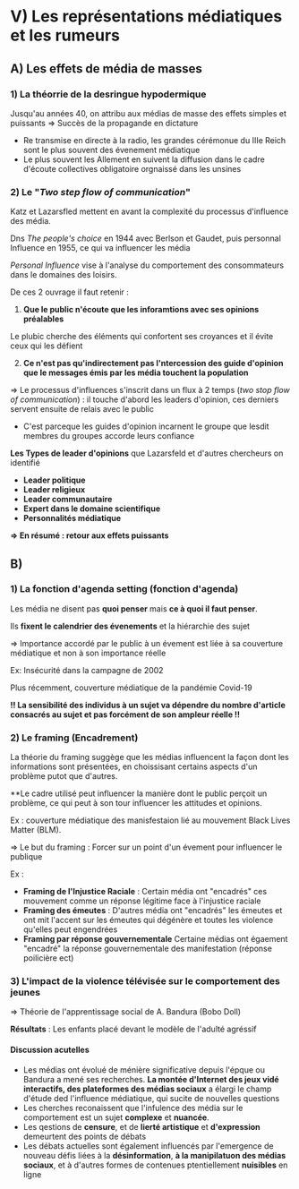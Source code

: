 # V) Les représentations médiatiques et les rumeurs
## A) Les effets de média de masses


### 1) La théorrie de la desringue hypodermique
Jusqu'au années 40, on attribu aux médias de masse des effets simples et puissants
=> Succès de la propagande en dictature

- Re transmise  en directe à la radio, les grandes cérémonue du IIIe Reich sont le plus souvent des évenement médiatique
- Le plus souvent les Allement en suivent la diffusion dans le cadre d'écoute collectives obligatoire orgnaissé dans les unsines

### 2) Le "*Two step flow of communication*"

Katz et Lazarsfled mettent en avant la complexité du processus d'influence des média.

Dns *The people's choice* en 1944 avec Berlson et Gaudet, puis personnal Influence en 1955, ce qui va influencer les média

*Personal Influence* vise à l'analyse du comportement des consommateurs dans le domaines des loisirs.

De ces 2 ouvrage il faut retenir : 
1)  **Que le public n'écoute que les inforamtions avec ses opinions préalables**

Le plubic cherche des éléments qui confortent ses croyances et il évite ceux qui les défient

2) **Ce n'est pas qu'indirectement pas l'ntercession des guide d'opinion que le messages émis par les média touchent la population**

=> Le processus d'influences s'inscrit dans un flux à 2 temps (*two stop flow of communication*) : il touche d'abord les leaders d'opinion, ces derniers servent ensuite de relais avec le public

- C'est parceque les guides d'opinion incarnent le groupe que lesdit membres du groupes accorde leurs confiance

**Les Types de leader d'opinions** que Lazarsfeld et d'autres chercheurs on identifié

- **Leader politique**
- **Leader religieux**
- **Leader communautaire**
- **Expert dans le domaine scientifique**
- **Personnalités médiatique**


**=> En résumé : retour aux effets puissants**



## B)


### 1) La fonction d'agenda setting (fonction d'agenda)

Les média ne disent pas **quoi penser** mais **ce à quoi il faut penser**.

Ils **fixent le calendrier des évenements** et la hiérarchie des sujet

=> Importance accordé par le public à un évement est liée à sa couverture médiatique et non à son importance réelle

Ex: Insécurité dans la campagne de 2002

Plus récemment, couverture médiatique de la pandémie Covid-19

**!! La sensibilité des individus à un sujet va dépendre du nombre d'article consacrés au sujet et pas forcément de son ampleur réelle !!**



### 2) Le framing (Encadrement)

La théorie du framing suggège que les médias influencent la façon dont les informations sont présentées, en choissisant certains aspects d'un problème putot que d'autres.


**Le cadre utilisé peut influencer la manière dont le public perçoit un problème, ce qui peut à son tour influencer les attitudes et opinions.

Ex : couverture médiatique des manisfestaion lié au mouvement Black Lives Matter (BLM).

=> Le but du framing : Forcer sur un point d'un évement pour influencer le publique 

Ex :
- **Framing de l'Injustice Raciale** : Certain média ont "encadrés" ces mouvement comme un réponse légitime face à l'injustice raciale
- **Framing des émeutes** : D'autres média ont "encadrés" les émeutes et ont mit l'accent sur les émeutes qui dégénère et toutes les violence qu'elles peut engendrées
- **Framing par réponse gouvernementale** Certaine médias ont égaement "encadré" la réponse gouvernementale des manifestation (réponse poilicière ect)


### 3) L'impact de la violence télévisée sur le comportement des jeunes

=> Théorie de l'apprentissage social de A. Bandura (Bobo Doll)

**Résultats** : Les enfants placé devant le modèle de l'adulté agréssif

#### Discussion acutelles
- Les médias ont évolué de ménière significative depuis l'épque ou Bandura a mené ses recherches. **La montée d'Internet des jeux vidé interactifs, des plateformes des médias sociaux** a élargi le champ d'étude ded l'influence médiatique, qui sucite de nouvelles questions
- Les cherches reconaissent que l'infulence des média sur le comportement est un sujet **complexe** et **nuancée**.
- Les qestions de **censure**, et de **lierté artistique** et **d'expression** demeurtent des points de débats
- Les débats actuelles sont également influencés par l'emergence de nouveau défis liées à la **désinformation**, **à la manipilatuon des médias sociaux**, et à d'autres formes de contenues ptentiellement **nuisibles** en ligne

